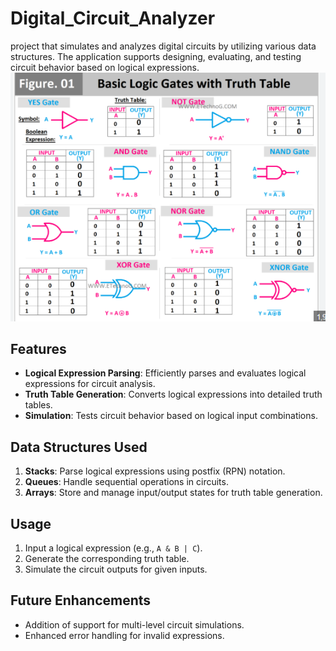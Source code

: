 # Digital_Circuit_Analyzer
project that simulates and analyzes digital circuits by utilizing various data structures. The application supports designing, evaluating, and testing circuit behavior based on logical expressions.
![Screenshot](Screenshot%202024-12-31%20193023.png)


## Features  
- **Logical Expression Parsing**: Efficiently parses and evaluates logical expressions for circuit analysis.  
- **Truth Table Generation**: Converts logical expressions into detailed truth tables.  
- **Simulation**: Tests circuit behavior based on logical input combinations.  

## Data Structures Used  
1. **Stacks**: Parse logical expressions using postfix (RPN) notation.  
2. **Queues**: Handle sequential operations in circuits.  
3. **Arrays**: Store and manage input/output states for truth table generation.  

## Usage  
1. Input a logical expression (e.g., `A & B | C`).  
2. Generate the corresponding truth table.  
3. Simulate the circuit outputs for given inputs.  

## Future Enhancements  
- Addition of support for multi-level circuit simulations.  
- Enhanced error handling for invalid expressions.  
